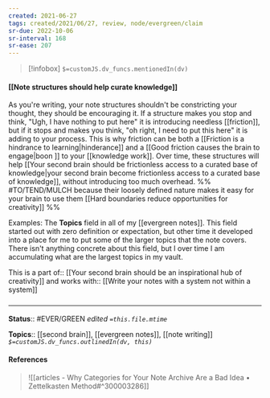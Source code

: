 ```yaml
---
created: 2021-06-27
tags: created/2021/06/27, review, node/evergreen/claim
sr-due: 2022-10-06
sr-interval: 168
sr-ease: 207
---
```

> [!infobox]
`$=customJS.dv_funcs.mentionedIn(dv)`

#### [[Note structures should help curate knowledge]] 

As you're writing, your note structures shouldn't be constricting your thought,
they should be encouraging it.
If a structure makes you stop and think, "Ugh, I have nothing to put here" it is introducing needless [[friction]],
but if it stops and makes you think, "oh right, I need to put this here" it is adding to your process.
This is why friction can be both a [[Friction is a hindrance to learning|hinderance]] and a [[Good friction causes the brain to engage|boon ]] to your [[knowledge work]]. 
Over time, these structures will help [[Your second brain should be frictionless access to a curated base of knowledge|your second brain become frictionless access to a curated base of knowledge]], without introducing too much overhead.
%% #TO/TEND/MULCH 
because their loosely defined nature makes it easy for your brain to use them
[[Hard boundaries reduce opportunities for creativity]]
%%

Examples:
The **Topics** field in all of my [[evergreen notes]]. This field started out with zero definition or expectation, but other time it developed into a place for me to put some of the larger topics that the note covers. There isn't anything concrete about this field, but I over time I am accumulating what are the largest topics in my vault.

This is a 
part of:: [[Your second brain should be an inspirational hub of creativity]]
and 
works with:: [[Write your notes with a system not within a system]]

### <hr class="footnote"/>

**Status**:: #EVER/GREEN 
*edited `=this.file.mtime`*

**Topics**:: [[second brain]], [[evergreen notes]], [[note writing]]
*`$=customJS.dv_funcs.outlinedIn(dv, this)`*

#### References

> ![[articles - Why Categories for Your Note Archive Are a Bad Idea • Zettelkasten Method#^300003286]]
